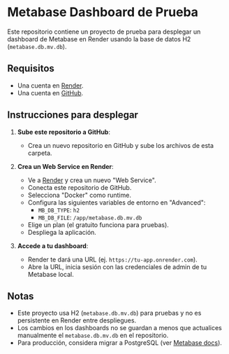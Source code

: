 # Metabase Dashboard de Prueba

Este repositorio contiene un proyecto de prueba para desplegar un dashboard de Metabase en Render usando la base de datos H2 (`metabase.db.mv.db`).

## Requisitos
- Una cuenta en [Render](https://render.com).
- Una cuenta en [GitHub](https://github.com).

## Instrucciones para desplegar

1. **Sube este repositorio a GitHub**:
   - Crea un nuevo repositorio en GitHub y sube los archivos de esta carpeta.

2. **Crea un Web Service en Render**:
   - Ve a [Render](https://render.com) y crea un nuevo "Web Service".
   - Conecta este repositorio de GitHub.
   - Selecciona "Docker" como runtime.
   - Configura las siguientes variables de entorno en "Advanced":
     - `MB_DB_TYPE`: `h2`
     - `MB_DB_FILE`: `/app/metabase.db.mv.db`
   - Elige un plan (el gratuito funciona para pruebas).
   - Despliega la aplicación.

3. **Accede a tu dashboard**:
   - Render te dará una URL (ej. `https://tu-app.onrender.com`).
   - Abre la URL, inicia sesión con las credenciales de admin de tu Metabase local.

## Notas
- Este proyecto usa H2 (`metabase.db.mv.db`) para pruebas y no es persistente en Render entre despliegues.
- Los cambios en los dashboards no se guardan a menos que actualices manualmente el `metabase.db.mv.db` en el repositorio.
- Para producción, considera migrar a PostgreSQL (ver [Metabase docs](https://www.metabase.com/docs/latest/installation-and-operation/migrating-from-h2)).